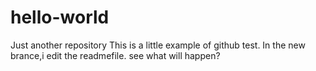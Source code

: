 # hello-world
Just another repository
This is a little example of github test.
In the new brance,i edit the readmefile.
see what will happen?
